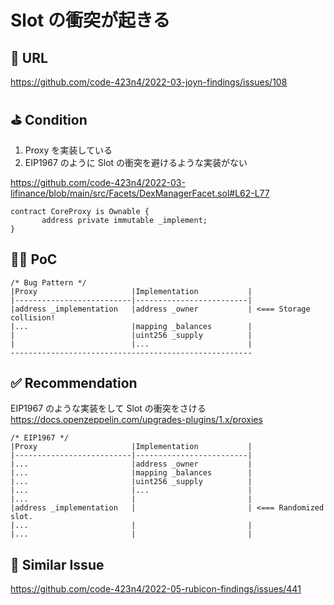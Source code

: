 # Slot の衝突が起きる

## 🔗 URL

https://github.com/code-423n4/2022-03-joyn-findings/issues/108

## ⛳️ Condition

1. Proxy を実装している
2. EIP1967 のように Slot の衝突を避けるような実装がない

https://github.com/code-423n4/2022-03-lifinance/blob/main/src/Facets/DexManagerFacet.sol#L62-L77

```solidity
contract CoreProxy is Ownable {
       address private immutable _implement;
}
```

## 👨‍💻 PoC

```
/* Bug Pattern */
|Proxy                     |Implementation           |
|--------------------------|-------------------------|
|address _implementation   |address _owner           | <=== Storage collision!
|...                       |mapping _balances        |
|                          |uint256 _supply          |
|                          |...                      |
------------------------------------------------------
```

## ✅ Recommendation

EIP1967 のような実装をして Slot の衝突をさける
https://docs.openzeppelin.com/upgrades-plugins/1.x/proxies

```
/* EIP1967 */
|Proxy                     |Implementation           |
|--------------------------|-------------------------|
|...                       |address _owner           |
|...                       |mapping _balances        |
|...                       |uint256 _supply          |
|...                       |...                      |
|...                       |                         |
|address _implementation   |                         | <=== Randomized slot.
|...                       |                         |
|...                       |                         |

```

## 👬 Similar Issue

https://github.com/code-423n4/2022-05-rubicon-findings/issues/441
